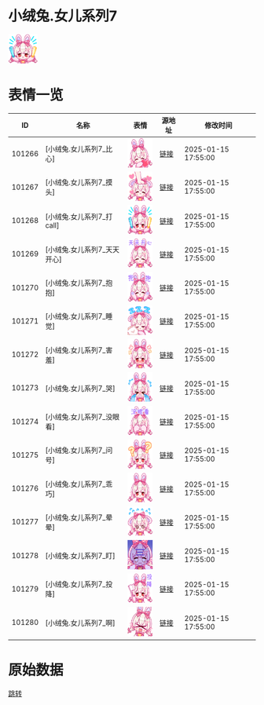 # 小绒兔.女儿系列7

<img src="./cover.png" height="60" alt="cover" />

# 表情一览

|ID|名称|表情|源地址|修改时间|
|----|----|----|----|----|
|101266|[小绒兔.女儿系列7_比心]|<img src="./pic/101266_%5B小绒兔.女儿系列7_比心%5D.png" height="60" alt="比心"/>|[链接](https://i0.hdslb.com/bfs/garb/df0ff2af1636708dac0ea8276094e38ccf84b0a5.png)|2025-01-15 17:55:00|
|101267|[小绒兔.女儿系列7_摸头]|<img src="./pic/101267_%5B小绒兔.女儿系列7_摸头%5D.png" height="60" alt="摸头"/>|[链接](https://i0.hdslb.com/bfs/garb/cb03bd7416ca77c4d625853b6eebb0156e9f7e33.png)|2025-01-15 17:55:00|
|101268|[小绒兔.女儿系列7_打call]|<img src="./pic/101268_%5B小绒兔.女儿系列7_打call%5D.png" height="60" alt="打call"/>|[链接](https://i0.hdslb.com/bfs/garb/25e1e28f61f5eb8cbeb83019b8453807c0653864.png)|2025-01-15 17:55:00|
|101269|[小绒兔.女儿系列7_天天开心]|<img src="./pic/101269_%5B小绒兔.女儿系列7_天天开心%5D.png" height="60" alt="天天开心"/>|[链接](https://i0.hdslb.com/bfs/garb/0f9e679238ddf0f64545ec34a207d2f33bdc5a9d.png)|2025-01-15 17:55:00|
|101270|[小绒兔.女儿系列7_抱抱]|<img src="./pic/101270_%5B小绒兔.女儿系列7_抱抱%5D.png" height="60" alt="抱抱"/>|[链接](https://i0.hdslb.com/bfs/garb/018199c38a109a029f032dee151e7e7070069079.png)|2025-01-15 17:55:00|
|101271|[小绒兔.女儿系列7_睡觉]|<img src="./pic/101271_%5B小绒兔.女儿系列7_睡觉%5D.png" height="60" alt="睡觉"/>|[链接](https://i0.hdslb.com/bfs/garb/ae6513cb8894ee7028db7cd356d2b6b40decddf5.png)|2025-01-15 17:55:00|
|101272|[小绒兔.女儿系列7_害羞]|<img src="./pic/101272_%5B小绒兔.女儿系列7_害羞%5D.png" height="60" alt="害羞"/>|[链接](https://i0.hdslb.com/bfs/garb/419fdea0aefab345c1b7a4fbf0f499e2b15fdbe4.png)|2025-01-15 17:55:00|
|101273|[小绒兔.女儿系列7_哭]|<img src="./pic/101273_%5B小绒兔.女儿系列7_哭%5D.png" height="60" alt="哭"/>|[链接](https://i0.hdslb.com/bfs/garb/7ce5148854557fca76b1be1ea5ae262f2b63ed11.png)|2025-01-15 17:55:00|
|101274|[小绒兔.女儿系列7_没眼看]|<img src="./pic/101274_%5B小绒兔.女儿系列7_没眼看%5D.png" height="60" alt="没眼看"/>|[链接](https://i0.hdslb.com/bfs/garb/b89c28322a5c9cff26f01165d4127606c9477763.png)|2025-01-15 17:55:00|
|101275|[小绒兔.女儿系列7_问号]|<img src="./pic/101275_%5B小绒兔.女儿系列7_问号%5D.png" height="60" alt="问号"/>|[链接](https://i0.hdslb.com/bfs/garb/92af570ad5547b40ba163d17d8aee921101fc6bb.png)|2025-01-15 17:55:00|
|101276|[小绒兔.女儿系列7_乖巧]|<img src="./pic/101276_%5B小绒兔.女儿系列7_乖巧%5D.png" height="60" alt="乖巧"/>|[链接](https://i0.hdslb.com/bfs/garb/1f69c4ef55a1b0d2cda48770809e597aeeaca62c.png)|2025-01-15 17:55:00|
|101277|[小绒兔.女儿系列7_晕晕]|<img src="./pic/101277_%5B小绒兔.女儿系列7_晕晕%5D.png" height="60" alt="晕晕"/>|[链接](https://i0.hdslb.com/bfs/garb/3ff0ea512ef9219b8e60c5dfe9a2f9ecf125ba55.png)|2025-01-15 17:55:00|
|101278|[小绒兔.女儿系列7_盯]|<img src="./pic/101278_%5B小绒兔.女儿系列7_盯%5D.png" height="60" alt="盯"/>|[链接](https://i0.hdslb.com/bfs/garb/988d8c4620b0d3cd2df29156a83d49dc68c7d605.png)|2025-01-15 17:55:00|
|101279|[小绒兔.女儿系列7_投降]|<img src="./pic/101279_%5B小绒兔.女儿系列7_投降%5D.png" height="60" alt="投降"/>|[链接](https://i0.hdslb.com/bfs/garb/bd56b34cd89a1629ce1e918b7af9053664e9d7ae.png)|2025-01-15 17:55:00|
|101280|[小绒兔.女儿系列7_啊]|<img src="./pic/101280_%5B小绒兔.女儿系列7_啊%5D.png" height="60" alt="啊"/>|[链接](https://i0.hdslb.com/bfs/garb/0a72856180cf7f32d521c46b612875ccfe279eac.png)|2025-01-15 17:55:00|

# 原始数据

[跳转](./raw.json)

